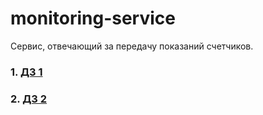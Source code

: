 # monitoring-service

Сервис, отвечающий за передачу показаний счетчиков. 

### 1. [ДЗ 1](https://github.com/Wereflyers/monitoring-service/pull/1)
### 2. [ДЗ 2](https://github.com/Wereflyers/monitoring-service/pull/2)